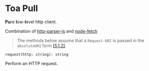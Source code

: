 # Toa Pull

**Pu**re **l**ow-**l**evel http client.

Combination of [http-parser-js](https://github.com/creationix/http-parser-js)
and [node-fetch](https://github.com/node-fetch/node-fetch)

> The methods below assume that a `Request-URI` is passed in the `absoluteURI`
> form [[5.1.2]](https://datatracker.ietf.org/doc/html/rfc2616#section-5.1.2).

`request(http: string): string`

Perform an HTTP request.
